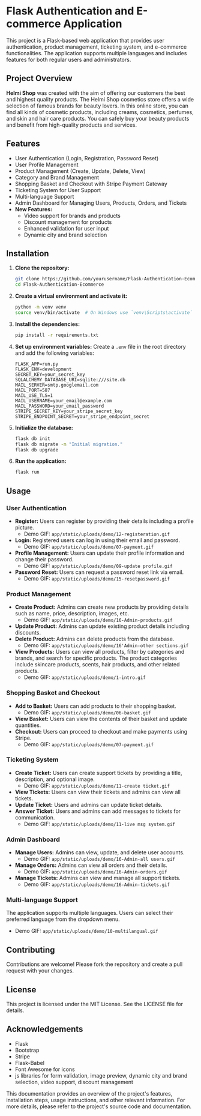 # Flask Authentication and E-commerce Application

This project is a Flask-based web application that provides user authentication, product management, ticketing system, and e-commerce functionalities. The application supports multiple languages and includes features for both regular users and administrators.

## Project Overview

**Helmi Shop** was created with the aim of offering our customers the best and highest quality products. The Helmi Shop cosmetics store offers a wide selection of famous brands for beauty lovers. In this online store, you can find all kinds of cosmetic products, including creams, cosmetics, perfumes, and skin and hair care products. You can safely buy your beauty products and benefit from high-quality products and services.

## Features

- User Authentication (Login, Registration, Password Reset)
- User Profile Management
- Product Management (Create, Update, Delete, View)
- Category and Brand Management
- Shopping Basket and Checkout with Stripe Payment Gateway
- Ticketing System for User Support
- Multi-language Support
- Admin Dashboard for Managing Users, Products, Orders, and Tickets
- **New Features:**
  - Video support for brands and products
  - Discount management for products
  - Enhanced validation for user input
  - Dynamic city and brand selection

## Installation

1. **Clone the repository:**
   ```bash
   git clone https://github.com/yourusername/Flask-Authentication-Ecommerce.git
   cd Flask-Authentication-Ecommerce
   ```

2. **Create a virtual environment and activate it:**
   ```bash
   python -m venv venv
   source venv/bin/activate  # On Windows use `venv\Scripts\activate`
   ```

3. **Install the dependencies:**
   ```bash
   pip install -r requirements.txt
   ```

4. **Set up environment variables:** Create a `.env` file in the root directory and add the following variables:
   ```plaintext
   FLASK_APP=run.py
   FLASK_ENV=development
   SECRET_KEY=your_secret_key
   SQLALCHEMY_DATABASE_URI=sqlite:///site.db
   MAIL_SERVER=smtp.googlemail.com
   MAIL_PORT=587
   MAIL_USE_TLS=1
   MAIL_USERNAME=your_email@example.com
   MAIL_PASSWORD=your_email_password
   STRIPE_SECRET_KEY=your_stripe_secret_key
   STRIPE_ENDPOINT_SECRET=your_stripe_endpoint_secret
   ```

5. **Initialize the database:**
   ```bash
   flask db init
   flask db migrate -m "Initial migration."
   flask db upgrade
   ```

6. **Run the application:**
   ```bash
   flask run
   ```
## Usage

### User Authentication
- **Register:** Users can register by providing their details including a profile picture.
  - Demo GIF: `app/static/uploads/demo/12-registeration.gif`
- **Login:** Registered users can log in using their email and password.
  - Demo GIF: `app/static/uploads/demo/07-payment.gif`
- **Profile Management:** Users can update their profile information and change their password.
  - Demo GIF: `app/static/uploads/demo/09-update profile.gif`
- **Password Reset:** Users can request a password reset link via email.
  - Demo GIF: `app/static/uploads/demo/15-resetpassword.gif`

### Product Management
- **Create Product:** Admins can create new products by providing details such as name, price, description, images, etc.
  - Demo GIF: `app/static/uploads/demo/16-Admin-products.gif`
- **Update Product:** Admins can update existing product details including discounts.
- **Delete Product:** Admins can delete products from the database.
  - Demo GIF: `app/static/uploads/demo/16'Admin-other sections.gif`
- **View Products:** Users can view all products, filter by categories and brands, and search for specific products. The product categories include skincare products, scents, hair products, and other related products.
  - Demo GIF: `app/static/uploads/demo/1-intro.gif`

### Shopping Basket and Checkout
- **Add to Basket:** Users can add products to their shopping basket.
  - Demo GIF: `app/static/uploads/demo/06-basket.gif`
- **View Basket:** Users can view the contents of their basket and update quantities.
- **Checkout:** Users can proceed to checkout and make payments using Stripe.
  - Demo GIF: `app/static/uploads/demo/07-payment.gif`

### Ticketing System
- **Create Ticket:** Users can create support tickets by providing a title, description, and optional image.
  - Demo GIF: `app/static/uploads/demo/11-create ticket.gif`
- **View Tickets:** Users can view their tickets and admins can view all tickets.
- **Update Ticket:** Users and admins can update ticket details.
- **Answer Ticket:** Users and admins can add messages to tickets for communication.
  - Demo GIF: `app/static/uploads/demo/11-live msg system.gif`

### Admin Dashboard
- **Manage Users:** Admins can view, update, and delete user accounts.
  - Demo GIF: `app/static/uploads/demo/16-Admin-all users.gif`
- **Manage Orders:** Admins can view all orders and their details.
  - Demo GIF: `app/static/uploads/demo/16-Admin-orders.gif`
- **Manage Tickets:** Admins can view and manage all support tickets.
  - Demo GIF: `app/static/uploads/demo/16-Admin-tickets.gif`

### Multi-language Support
The application supports multiple languages. Users can select their preferred language from the dropdown menu.
  - Demo GIF: `app/static/uploads/demo/10-multilangual.gif`

## Contributing

Contributions are welcome! Please fork the repository and create a pull request with your changes.

## License

This project is licensed under the MIT License. See the LICENSE file for details.

## Acknowledgements

- Flask
- Bootstrap
- Stripe
- Flask-Babel
- Font Awesome for icons
- js libraries for form validation, image preview, dynamic city and brand selection, video support, discount management

This documentation provides an overview of the project's features, installation steps, usage instructions, and other relevant information. For more details, please refer to the project's source code and documentation.
